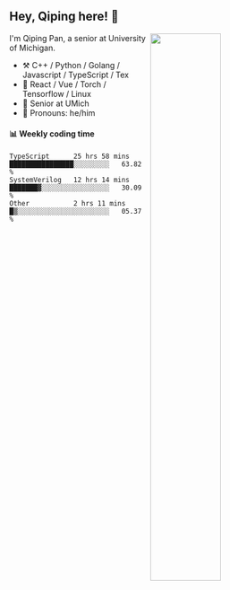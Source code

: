 

## Hey, Qiping here! :wave:

[<img align="right" width="50%" src="https://github-readme-stats.vercel.app/api?username=ppppqp&theme=dark&show_icons=true">](https://metrics.lecoq.io/ppppqp?template=classic)


I'm Qiping Pan, a senior at University of Michigan.

-   :hammer_and_pick: C++ / Python / Golang / Javascript / TypeScript / Tex
-   :pencil: React / Vue / Torch / Tensorflow / Linux 
-   :seedling: Senior at UMich
-   :man: Pronouns: he/him



#### :bar_chart: Weekly coding time

<!--START_SECTION:waka-->

```text
TypeScript      25 hrs 58 mins  ████████████████░░░░░░░░░   63.82 %
SystemVerilog   12 hrs 14 mins  ███████▓░░░░░░░░░░░░░░░░░   30.09 %
Other           2 hrs 11 mins   █▒░░░░░░░░░░░░░░░░░░░░░░░   05.37 %
```

<!--END_SECTION:waka-->
